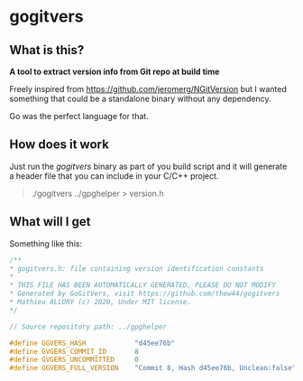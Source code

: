# gogitvers

## What is this?

__A tool to extract version info from Git repo at build time__

Freely inspired from https://github.com/jeromerg/NGitVersion
but I wanted something that could be a standalone binary without any dependency.

Go was the perfect language for that.

## How does it work

Just run the *gogitvers* binary as part of you build script and it will generate a header file that you can include in your C/C++ project.
> ./gogitvers ../gpghelper > version.h

## What will I get

Something like this:
```C
/**
* gogitvers.h: file containing version identification constants
*
* THIS FILE HAS BEEN AUTOMATICALLY GENERATED, PLEASE DO NOT MODIFY
* Generated by GoGitVers, visit https://github.com/thew44/gogitvers
* Mathieu ALLORY (c) 2020, Under MIT license.
*/

// Source repository path: ../gpghelper

#define GGVERS_HASH            "d45ee76b"
#define GVGERS_COMMIT_ID       8
#define GVGERS_UNCOMMITTED     0
#define GGVERS_FULL_VERSION    "Commit 8, Hash d45ee76b, Unclean:false"
```
